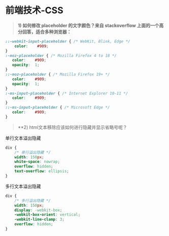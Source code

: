 # 前端技术-CSS

>**1) 如何修改 placeholder 的文字颜色？来自 stackoverflow 上面的一个高分回答，适合多种浏览器：**

```css
::-webkit-input-placeholder { /* WebKit, Blink, Edge */
    color:    #909;
}
:-moz-placeholder { /* Mozilla Firefox 4 to 18 */
   color:    #909;
   opacity:  1;
}
::-moz-placeholder { /* Mozilla Firefox 19+ */
   color:    #909;
   opacity:  1;
}
:-ms-input-placeholder { /* Internet Explorer 10-11 */
   color:    #909;
}
::-ms-input-placeholder { /* Microsoft Edge */
   color:    #909;
}
```

>**2) html文本移除应该如何进行隐藏并显示省略号呢？

单行文本溢出隐藏
```css
div {
	/* 单行溢出隐藏 */
	width: 150px;
	white-space: nowrap;
	overflow: hidden;
	text-overflow: ellipsis;
}
```
多行文本溢出隐藏
```css
div {
	/* 多行溢出隐藏 */
	width: 150px;
	display: -webkit-box;
	-webkit-box-orient: vertical;
	-webkit-line-clamp: 3;
	overflow: hidden;
}
```
